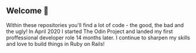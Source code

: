 ## Welcome 👋 

Within these repositories you'll find a lot of code - the good, the bad and the ugly! In April 2020 I started The Odin Project and landed my first proffessional developer role 14 months later. I continue to sharpen my skills and love to build things in Ruby on Rails!
